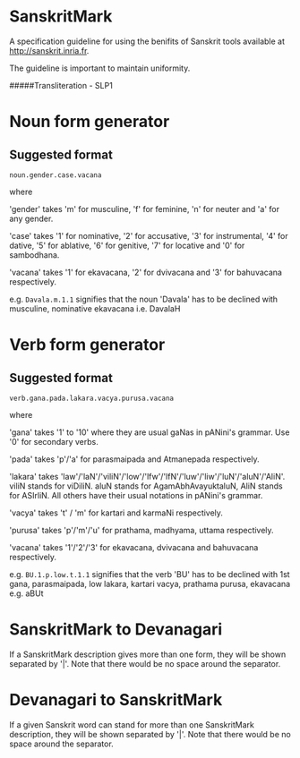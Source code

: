 # SanskritMark

A specification guideline for using the benifits of Sanskrit tools available at http://sanskrit.inria.fr.

The guideline is important to maintain uniformity.

#####Transliteration - SLP1



# Noun form generator

## Suggested format

```
noun.gender.case.vacana
```

where

'gender' takes 'm' for musculine, 'f' for feminine, 'n' for neuter and 'a' for any gender.

'case' takes '1' for nominative, '2' for accusative, '3' for instrumental, '4' for dative, '5' for ablative, '6' for genitive, '7' for locative and '0' for sambodhana.

'vacana' takes '1' for ekavacana, '2' for dvivacana and '3' for bahuvacana respectively.

e.g. `Davala.m.1.1` signifies that the noun 'Davala' has to be declined with musculine, nominative ekavacana i.e. DavalaH

# Verb form generator

## Suggested format

```
verb.gana.pada.lakara.vacya.purusa.vacana
```

where

'gana' takes '1' to '10' where they are usual gaNas in pANini's grammar. Use '0' for secondary verbs.

'pada' takes 'p'/'a' for parasmaipada and Atmanepada respectively.

'lakara' takes 'law'/'laN'/'viliN'/'low'/'lfw'/'lfN'/'luw'/'liw'/'luN'/'aluN'/'AliN'. viliN stands for viDiliN. aluN stands for AgamAbhAvayuktaluN, AliN stands for ASIrliN. All others have their usual notations in pANini's grammar.

'vacya' takes 't' / 'm' for kartari and karmaNi respectively.

'purusa' takes 'p'/'m'/'u' for prathama, madhyama, uttama respectively.

'vacana' takes '1'/'2'/'3' for ekavacana, dvivacana and bahuvacana respectively.

e.g. `BU.1.p.low.t.1.1` signifies that the verb 'BU' has to be declined with 1st gana, parasmaipada, low lakara, kartari vacya, prathama purusa, ekavacana e.g. aBUt

# SanskritMark to Devanagari

If a SanskritMark description gives more than one form, they will be shown separated by '|'. Note that there would be no space around the separator.

# Devanagari to SanskritMark

If a given Sanskrit word can stand for more than one SanskritMark description, they will be shown separated by '|'. Note that there would be no space around the separator.

